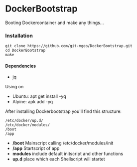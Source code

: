 # DockerBootstrap

Booting Dockercontainer and make any things...

### Installation

```
git clone https://github.com/git-mgeo/DockerBootstrap.git
cd DockerBootstrap
make
```

#### Dependencies
* jq

Using on
*  Ubuntu: apt get install -yq 
*  Alpine: apk add -yq 

After installing Dockerbootstrap you'll find this structure:
```
/etc/docker/up.d/
/etc/docker/modules/
/boot
/app
```
* **/boot** Mainscript calling /etc/docker/modules/init
* **/app** Startscript of app
* **modules** include default initscript and other functions
* **up.d** place which each Shellscript will startet



